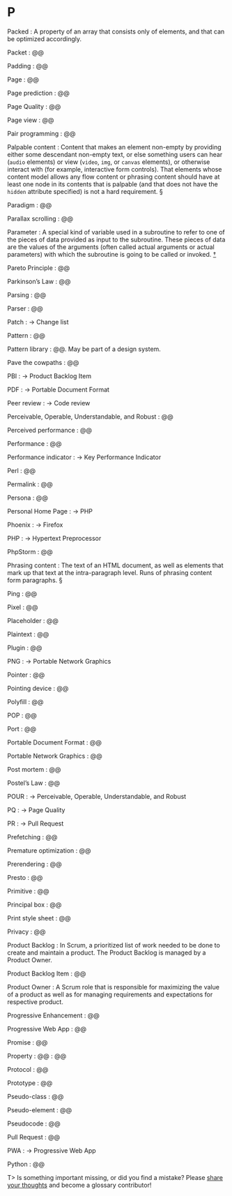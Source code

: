# P

Packed
: A property of an array that consists only of elements, and that can be optimized accordingly.

Packet
: @@

Padding
: @@

Page
: @@

Page prediction
: @@

Page Quality
: @@

Page view
: @@

Pair programming
: @@

Palpable content
: Content that makes an element non-empty by providing either some descendant non-empty text, or else something users can hear (`audio` elements) or view (`video`, `img`, or `canvas` elements), or otherwise interact with (for example, interactive form controls). That elements whose content model allows any flow content or phrasing content should have at least one node in its contents that is palpable (and that does not have the `hidden` attribute specified) is not a hard requirement.&nbsp;§

Paradigm
: @@

Parallax scrolling
: @@

Parameter
: A special kind of variable used in a subroutine to refer to one of the pieces of data provided as input to the subroutine. These pieces of data are the values of the arguments (often called actual arguments or actual parameters) with which the subroutine is going to be called or invoked.&nbsp;[†](#w-parameter-argument)

Pareto Principle
: @@

Parkinson’s Law
: @@

Parsing
: @@

Parser
: @@

Patch
: → Change list

Pattern
: @@

Pattern library
: @@. May be part of a design system.

Pave the cowpaths
: @@

PBI
: → Product Backlog Item

PDF
: → Portable Document Format

Peer review
: → Code review

Perceivable, Operable, Understandable, and Robust
: @@

Perceived performance
: @@

Performance
: @@

Performance indicator
: → Key Performance Indicator

Perl
: @@

Permalink
: @@

Persona
: @@

Personal Home Page
: → PHP

Phoenix
: → Firefox

PHP
: → Hypertext Preprocessor

PhpStorm
: @@

Phrasing content
: The text of an HTML document, as well as elements that mark up that text at the intra-paragraph level. Runs of phrasing content form paragraphs.&nbsp;§

Ping
: @@

Pixel
: @@

Placeholder
: @@

Plaintext
: @@

Plugin
: @@

PNG
: → Portable Network Graphics

Pointer
: @@

Pointing device
: @@

Polyfill
: @@

POP
: @@

Port
: @@

Portable Document Format
: @@

Portable Network Graphics
: @@

Post mortem
: @@

Postel’s Law
: @@

POUR
: → Perceivable, Operable, Understandable, and Robust

PQ
: → Page Quality

PR
: → Pull Request

Prefetching
: @@

Premature optimization
: @@

Prerendering
: @@

Presto
: @@

Primitive
: @@

Principal box
: @@

Print style sheet
: @@

Privacy
: @@

Product Backlog
: In Scrum, a prioritized list of work needed to be done to create and maintain a product. The Product Backlog is managed by a Product Owner.

Product Backlog Item
: @@

Product Owner
: A Scrum role that is responsible for maximizing the value of a product as well as for managing requirements and expectations for respective product.

Progressive Enhancement
: @@

Progressive Web App
: @@

Promise
: @@

Property
: @@
: @@

Protocol
: @@

Prototype
: @@

Pseudo-class
: @@

Pseudo-element
: @@

Pseudocode
: @@

Pull Request
: @@

PWA
: → Progressive Web App

Python
: @@

T> Is something important missing, or did you find a mistake? Please [share your thoughts](https://github.com/j9t/web-development-glossary/blob/master/manuscript/p.md) and become a glossary&nbsp;contributor!